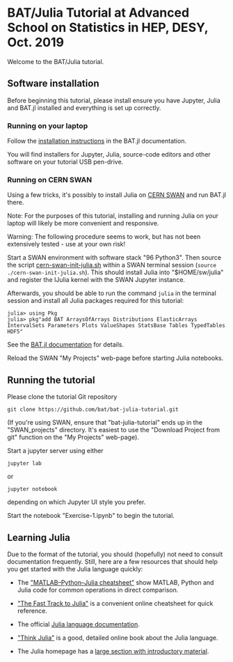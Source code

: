 # BAT/Julia Tutorial at Advanced School on Statistics in HEP, DESY, Oct. 2019

Welcome to the BAT/Julia tutorial.


## Software installation

Before beginning this tutorial, please install ensure you have Jupyter, Julia and BAT.jl installed and everything is set up correctly.


### Running on your laptop

Follow the [installation instructions](https://bat.github.io/BAT.jl/stable/installation/) in the BAT.jl documentation.

You will find installers for Jupyter, Julia, source-code editors and other software on your tutorial USB pen-drive.


### Running on CERN SWAN

Using a few tricks, it's possibly to install Julia on [CERN SWAN](https://swan.cern.ch) and run BAT.jl there.

Note: For the purposes of this tutorial, installing and running Julia on your laptop will likely be more convenient and responsive.

Warning: The following procedure seems to work, but has not been extensively tested - use at your own risk!

Start a SWAN environment with software stack "96 Python3". Then source the script [cern-swan-init-julia.sh](cern-swan-init-julia.sh) within a SWAN terminal session (`source ./cern-swan-init-julia.sh`). This should install Julia into "$HOME/sw/julia" and register the IJulia kernel with the SWAN Jupyter instance. 

Afterwards, you should be able to run the command `julia` in the terminal session and install all Julia packages required for this tutorial:

    julia> using Pkg
    julia> pkg"add BAT ArraysOfArrays Distributions ElasticArrays IntervalSets Parameters Plots ValueShapes StatsBase Tables TypedTables HDF5" 

See the [BAT.jl documentation](https://bat.github.io/BAT.jl/stable/installation/#Installing-BAT.jl-and-related-Julia-packages-1) for details.

Reload the SWAN "My Projects" web-page before starting Julia notebooks.


## Running the tutorial

Please clone the tutorial Git repository

    git clone https://github.com/bat/bat-julia-tutorial.git

(If you're using SWAN, ensure that "bat-julia-tutorial" ends up in the "SWAN_projects" directory. It's easiest to use the "Download Project from git" function on the "My Projects" web-page).

Start a jupyter server using either

    jupyter lab

or

    jupyter notebook

depending on which Jupyter UI style you prefer.

Start the notebook "Exercise-1.ipynb" to begin the tutorial.


## Learning Julia

Due to the format of the tutorial, you should (hopefully) not need to consult documentation frequently. Still, here are a few resources that should help you get started with the Julia language quickly:

* The ["MATLAB–Python–Julia cheatsheet"](https://cheatsheets.quantecon.org/) show MATLAB, Python and Julia code for common operations in direct comparison.

* ["The Fast Track to Julia"](https://juliadocs.github.io/Julia-Cheat-Sheet/) is a convenient online cheatsheet for quick reference.

* The official [Julia language documentation](https://docs.julialang.org/en/v1/).

* ["Think Julia"](https://benlauwens.github.io/ThinkJulia.jl/latest/book.html) is a good, detailed online book about the Julia language.

* The Julia homepage has a [large section with introductory material](https://julialang.org/learning/).

